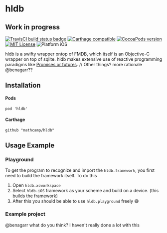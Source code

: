 # hldb

## Work in progress

[![TravisCI build status badge](https://api.travis-ci.org/mathcamp/hldb.svg)](https://travis-ci.org/mathcamp/hldb) [![Carthage compatible](https://img.shields.io/badge/Carthage-compatible-4BC51D.svg?style=flat)](https://github.com/Carthage/Carthage) [![CocoaPods version](https://img.shields.io/cocoapods/v/hldb.svg)](https://cocoapods.org/pods/hldb) [![MIT License](https://img.shields.io/cocoapods/l/hldb.svg)](LICENSE) ![Platform iOS](https://img.shields.io/cocoapods/p/hldb.svg)

hldb is a swifty wrapper ontop of FMDB, which itself is an Objective-C wrapper on top of sqlite.
hldb makes extensive use of reactive programming paradigms like [Promises or futures](https://github.com/Thomvis/BrightFutures).
// Other things? more rationale @benagarr??

## Installation

#### Pods

`pod 'hldb'`

#### Carthage

`github "mathcamp/hldb"`

## Usage Example

### Playground
To get the program to recognize and import the `hldb.framework`, you first need to build the framework itself. To do this
1. Open `hldb.xcworkspace`
2. Select `hldb-iOS` framework as your scheme and build on a device. (this builds the framework)
3. After this you should be able to use `hldb.playground` freely 😄

### Example project
@benagarr what do you think? I haven't really done a lot with this
